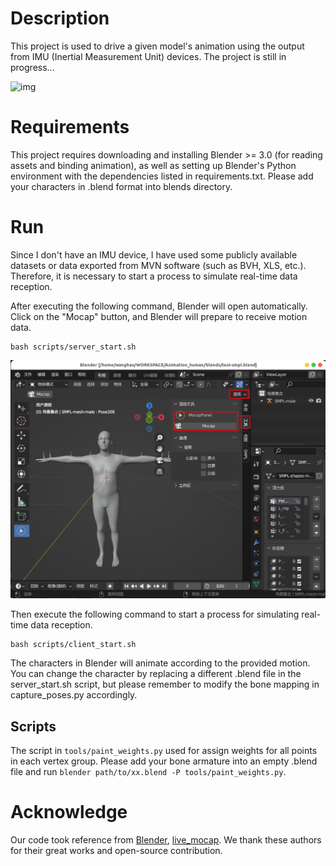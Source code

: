 # Description

This project is used to drive a given model's animation using the output from IMU (Inertial Measurement Unit) devices. The project is still in progress...

![img](.assets/demo1.gif "aa")

# Requirements

This project requires downloading and installing Blender >= 3.0 (for reading assets and binding animation), as well as setting up Blender's Python environment with the dependencies listed in requirements.txt. Please add your characters in .blend format into blends directory.

# Run

Since I don't have an IMU device, I have used some publicly available datasets or data exported from MVN software (such as BVH, XLS, etc.). Therefore, it is necessary to start a process to simulate real-time data reception.

After executing the following command, Blender will open automatically. Click on the "Mocap" button, and Blender will prepare to receive motion data.

```
bash scripts/server_start.sh
```

![img](.assets/blender_demo.png)

Then execute the following command to start a process for simulating real-time data reception.

```
bash scripts/client_start.sh
```

The characters in Blender will animate according to the provided motion. You can change the character by replacing a different .blend file in the server_start.sh script, but please remember to modify the bone mapping in capture_poses.py accordingly.

## Scripts 

The script in `tools/paint_weights.py` used for assign weights for all points in each vertex group. Please add your bone armature into an empty .blend file and run `blender path/to/xx.blend -P tools/paint_weights.py`.

# Acknowledge

Our code took reference from [Blender](https://github.com/blender/blender-addons/tree/main/io_anim_bvh), [live_mocap](https://github.com/EasternJournalist/live_mocap). We thank these authors for their great works and open-source contribution.
